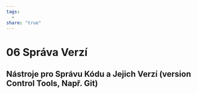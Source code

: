 ```yaml
---
tags:
  - 
share: "true"
---
```


# 06 Správa Verzí

## Nástroje pro Správu Kódu a Jejich Verzí (version Control Tools, Např. Git)